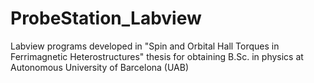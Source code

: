 # ProbeStation_Labview
Labview programs developed in "Spin and Orbital Hall Torques in Ferrimagnetic Heterostructures" thesis for obtaining B.Sc. in physics at Autonomous University of Barcelona (UAB)
